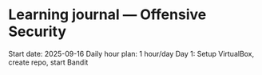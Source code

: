 # Learning journal — Offensive Security
Start date: 2025-09-16
Daily hour plan: 1 hour/day
Day 1: Setup VirtualBox, create repo, start Bandit
